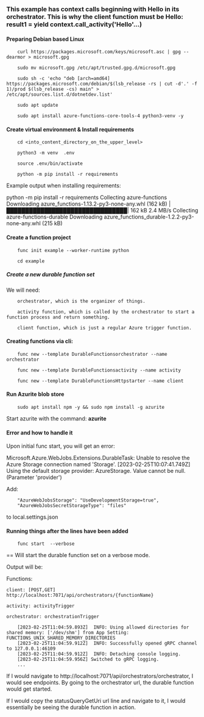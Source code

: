 
### This example has <b> context calls beginning with Hello </b> in its orchestrator. This is why the client function must be Hello: result1 = yield context.call_activity('Hello'...)

#### Preparing Debian based Linux

		curl https://packages.microsoft.com/keys/microsoft.asc | gpg --dearmor > microsoft.gpg

		sudo mv microsoft.gpg /etc/apt/trusted.gpg.d/microsoft.gpg

		sudo sh -c 'echo "deb [arch=amd64] https://packages.microsoft.com/debian/$(lsb_release -rs | cut -d'.' -f 1)/prod $(lsb_release -cs) main" > /etc/apt/sources.list.d/dotnetdev.list'

		sudo apt update
		
		sudo apt install azure-functions-core-tools-4 python3-venv -y
		
		
#### Create virtual environment & Install requirements

		cd <into_content_directory_on_the_upper_level>

		python3 -m venv  .env

		source .env/bin/activate		

		python -m pip install -r requirements


<p> Example output when installing requirements:

python -m pip install -r requirements
Collecting azure-functions
  Downloading azure_functions-1.13.2-py3-none-any.whl (162 kB)
     |████████████████████████████████| 162 kB 2.4 MB/s 
Collecting azure-functions-durable
  Downloading azure_functions_durable-1.2.2-py3-none-any.whl (215 kB)
</p>


#### Create a function project

		func init example --worker-runtime python
		
		cd example


##### Create a new durable function set

We will need: 

		orchestrator, which is the organizer of things.

		activity function, which is called by the orchestrator to start a function process and return something.
		
		client function, which is just a regular Azure trigger function.
		

#### Creating functions via cli:


		func new --template DurableFunctionsorchestrator --name orchestrator

		func new --template DurableFunctionsactivity --name activity

		func new --template DurableFunctionsHttpstarter --name client


#### Run Azurite blob store 


		sudo apt install npm -y && sudo npm install -g azurite


Start azurite with the command:  <b> azurite </b>


#### Error and how to handle it
		

Upon initial func start, you will get an error:

Microsoft.Azure.WebJobs.Extensions.DurableTask: Unable to resolve the Azure Storage connection named 'Storage'.
[2023-02-25T10:07:41.749Z] Using the default storage provider: AzureStorage.
Value cannot be null. (Parameter 'provider')


Add: 
		
		"AzureWebJobsStorage": "UseDevelopmentStorage=true", 
		"AzureWebJobsSecretStorageType": "files"

to local.settings.json


#### Running things after the lines have been added

		func start  --verbose 
				
== Will start the durable function set on a verbose mode.

Output will be:

Functions:

	client: [POST,GET] http://localhost:7071/api/orchestrators/{functionName}

	activity: activityTrigger

	orchestrator: orchestrationTrigger

		[2023-02-25T11:04:59.893Z]  INFO: Using allowed directories for shared memory: ['/dev/shm'] from App Setting: FUNCTIONS_UNIX_SHARED_MEMORY_DIRECTORIES
		[2023-02-25T11:04:59.912Z]  INFO: Successfully opened gRPC channel to 127.0.0.1:46109 
		[2023-02-25T11:04:59.912Z]  INFO: Detaching console logging.
		[2023-02-25T11:04:59.956Z] Switched to gRPC logging.
		...


If I would navigate to http://localhost:7071/api/orchestrators/orchestrator, I would see endpoints. By going to the orchestrator url, the durable function would get started.

If I would copy the statusQueryGetUri url line and navigate to it, I would essentially be seeing the durable function in action. 


